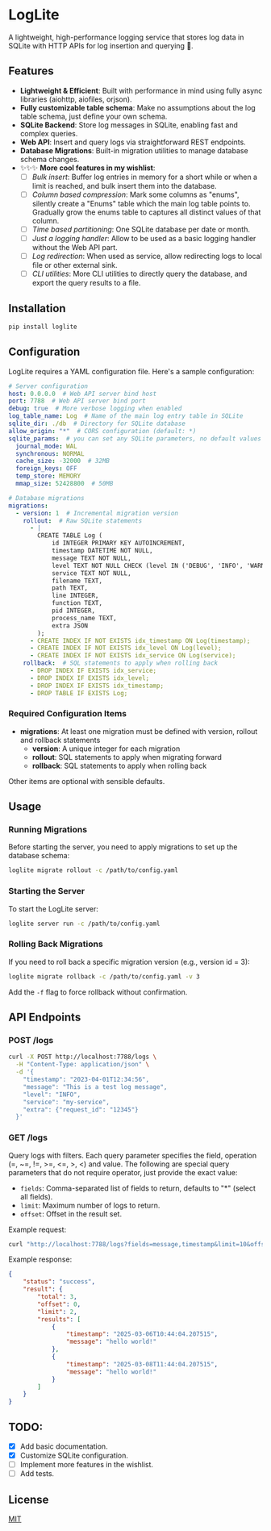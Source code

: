 # LogLite

A lightweight, high-performance logging service that stores log data in SQLite with HTTP APIs for log insertion and querying 📝.

## Features

- **Lightweight & Efficient**: Built with performance in mind using fully async libraries (aiohttp, aiofiles, orjson).
- **Fully customizable table schema**: Make no assumptions about the log table schema, just define your own schema.
- **SQLite Backend**: Store log messages in SQLite, enabling fast and complex queries.
- **Web API**: Insert and query logs via straightforward REST endpoints.
- **Database Migrations**: Built-in migration utilities to manage database schema changes.
- ✨✨✨ **More cool features in my wishlist**:
  - [ ] *Bulk insert*: Buffer log entries in memory for a short while or when a limit is reached, and bulk insert them into the database.
  - [ ] *Column based compression*: Mark some columns as "enums", silently create a "Enums" table which the main log table points to. Gradually grow the enums table to 
  captures all distinct values of that column.
  - [ ] *Time based partitioning*: One SQLite database per date or month.
  - [ ] *Just a logging handler*: Allow to be used as a basic logging handler without the Web API part.
  - [ ] *Log redirection*: When used as service, allow redirecting logs to local file or other external sink.
  - [ ] *CLI utilities*: More CLI utilities to directly query the database, and export the query results to a file.

## Installation

```bash
pip install loglite
```

## Configuration

LogLite requires a YAML configuration file. Here's a sample configuration:

```yaml
# Server configuration
host: 0.0.0.0  # Web API server bind host
port: 7788  # Web API server bind port
debug: true  # More verbose logging when enabled
log_table_name: Log  # Name of the main log entry table in SQLite
sqlite_dir: ./db  # Directory for SQLite database
allow_origin: "*"  # CORS configuration (default: *)
sqlite_params:  # you can set any SQLite parameters, no default values
  journal_mode: WAL
  synchronous: NORMAL
  cache_size: -32000  # 32MB
  foreign_keys: OFF
  temp_store: MEMORY
  mmap_size: 52428800  # 50MB

# Database migrations
migrations:
  - version: 1  # Incremental migration version
    rollout:  # Raw SQLite statements
      - |
        CREATE TABLE Log (
            id INTEGER PRIMARY KEY AUTOINCREMENT,
            timestamp DATETIME NOT NULL,
            message TEXT NOT NULL,
            level TEXT NOT NULL CHECK (level IN ('DEBUG', 'INFO', 'WARNING', 'ERROR', 'CRITICAL')),
            service TEXT NOT NULL,
            filename TEXT,
            path TEXT,
            line INTEGER,
            function TEXT,
            pid INTEGER,
            process_name TEXT,
            extra JSON
        );
      - CREATE INDEX IF NOT EXISTS idx_timestamp ON Log(timestamp);
      - CREATE INDEX IF NOT EXISTS idx_level ON Log(level);
      - CREATE INDEX IF NOT EXISTS idx_service ON Log(service);
    rollback:  # SQL statements to apply when rolling back
      - DROP INDEX IF EXISTS idx_service;
      - DROP INDEX IF EXISTS idx_level;
      - DROP INDEX IF EXISTS idx_timestamp;
      - DROP TABLE IF EXISTS Log;
```

### Required Configuration Items

- **migrations**: At least one migration must be defined with version, rollout and rollback statements
  - **version**: A unique integer for each migration
  - **rollout**: SQL statements to apply when migrating forward
  - **rollback**: SQL statements to apply when rolling back

Other items are optional with sensible defaults.

## Usage

### Running Migrations

Before starting the server, you need to apply migrations to set up the database schema:

```bash
loglite migrate rollout -c /path/to/config.yaml
```

### Starting the Server

To start the LogLite server:

```bash
loglite server run -c /path/to/config.yaml
```

### Rolling Back Migrations

If you need to roll back a specific migration version (e.g., version id = 3):

```bash
loglite migrate rollback -c /path/to/config.yaml -v 3
```

Add the `-f` flag to force rollback without confirmation.

## API Endpoints

### POST /logs

```bash
curl -X POST http://localhost:7788/logs \
  -H "Content-Type: application/json" \
  -d '{
    "timestamp": "2023-04-01T12:34:56",
    "message": "This is a test log message",
    "level": "INFO",
    "service": "my-service",
    "extra": {"request_id": "12345"}
  }'
```

### GET /logs

Query logs with filters. Each query parameter specifies the field, operation (=, ~=, !=, >=, <=, >, <) and value. The following are special query parameters that do not require operator, just provide the exact value:

- ``fields``: Comma-separated list of fields to return, defaults to "*" (select all fields).
- ``limit``: Maximum number of logs to return.
- ``offset``: Offset in the result set.


Example request:
```bash
curl "http://localhost:7788/logs?fields=message,timestamp&limit=10&offset=0&level=>INFO&service==backend&timestamp=>=2023-04-01T00:00:00"
```

Example response:

```json
{
    "status": "success",
    "result": {
        "total": 3,
        "offset": 0,
        "limit": 2,
        "results": [
            {
                "timestamp": "2025-03-06T10:44:04.207515",
                "message": "hello world!"
            },
            {
                "timestamp": "2025-03-08T11:44:04.207515",
                "message": "hello world!"
            }
        ]
    }
}
```


## TODO:
- [x] Add basic documentation.
- [x] Customize SQLite configuration.
- [ ] Implement more features in the wishlist.
- [ ] Add tests.

## License

[MIT](LICENSE)